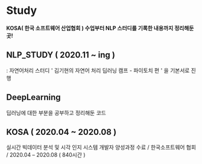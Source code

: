 # Study
**KOSA( 한국 소프트웨어 산업협회 ) 수업부터 NLP 스터디를 기록한 내용까지 정리해둔 곳!**


## NLP_STUDY ( 2020.11 ~ ing )
: 자연어처리 스터디 ' 김기현의 자연어 처리 딥러닝 캠프 - 파이토치 편 ' 을 기본서로 진행 


## DeepLearning 
딥러닝에 대한 부분을 공부하고 정리해둔 코드 


## KOSA ( 2020.04 ~ 2020.08 )
실시간 빅데이터 분석 및 시각 인지 시스템 개발자 양성과정 수료 / 한국소프트웨어 협회 / 2020.04 – 2020.08 ( 840시간 )









